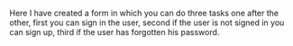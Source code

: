 Here I have created a form in which you can do three tasks one after the other, first you can sign in the user, second if the user is not signed in you can sign up, third if the user has forgotten his password.
<br>
<br>
<img src="">

